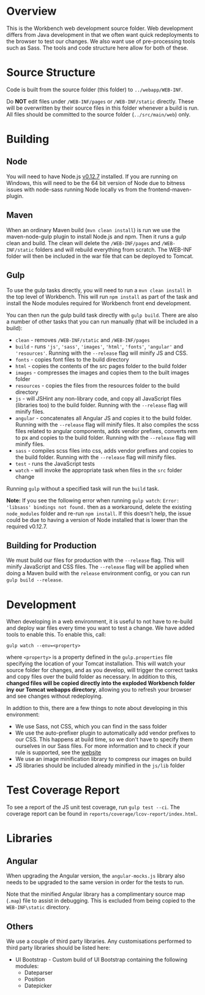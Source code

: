 # Overview

This is the Workbench web development source folder. Web development differs from Java development in that we often want quick redeployments to the browser to test our changes. We also want use of pre-processing tools such as Sass. The tools and code structure here allow for both of these.

# Source Structure

Code is built from the source folder (this folder) to `../webapp/WEB-INF`. 

Do **NOT** edit files under `/WEB-INF/pages` or `/WEB-INF/static` directly. These will be overwritten by their source files in this folder whenever a build is run. All files should be committed to the source folder (`../src/main/web`) only.

# Building

## Node

You will need to have Node.js [v0.12.7](https://nodejs.org/dist/v0.12.7/) installed. If you are running on Windows, this will need to be the 64 bit version of Node due to bitness issues with node-sass running Node locally vs from the frontend-maven-plugin.

## Maven

When an ordinary Maven build (`mvn clean install`) is run we use the maven-node-gulp plugin to install Node.js and npm. Then it runs a gulp clean and build. The clean will delete the `/WEB-INF/pages` and `/WEB-INF/static` folders and will rebuild everything from scratch. The WEB-INF folder will then be included in the war file that can be deployed to Tomcat.

## Gulp

To use the gulp tasks directly, you will need to run a `mvn clean install` in the top level of Workbench. This will run `npm install` as part of the task and install the Node modules required for Workbench front end development.

You can then run the gulp build task directly with `gulp build`. There are also a number of other tasks that you can run manually (that will be included in a build):

* `clean` - removes `/WEB-INF/static` and `/WEB-INF/pages`
* `build` - runs `'js'`, `'sass'`, `'images'`, `'html'`, `'fonts'`, `'angular'` and `'resources'`. Running with the `--release` flag will minify JS and CSS.
* `fonts` - copies font files to the build directory
* `html` - copies the contents of the src pages folder to the build folder
* `images` - compresses the images and copies them to the built images folder
* `resources` - copies the files from the resources folder to the build directory
* `js` - will JSHint any non-library code, and copy all JavaScript files (libraries too) to the build folder. Running with the `--release` flag will minify files.
* `angular` - concatenates all Angular JS and copies it to the build folder. Running with the `--release` flag will minify files. It also compiles the scss files related to angular components, adds vendor prefixes, converts rem to px and copies to the build folder. Running with the `--release` flag will minify files.
* `sass` - compiles scss files into css, adds vendor prefixes and copies to the build folder. Running with the `--release` flag will minify files.
* `test` - runs the JavaScript tests
* `watch` - will invoke the appropriate task when files in the `src` folder change

Running `gulp` without a specified task will run the `build` task.

__Note:__ If you see the following error when running `gulp watch`: 
`Error: 'libsass' bindings not found.` then as a workaround, delete the existing `node_modules` folder and re-run `npm install`. If this doesn't help, the issue could be due to having a version of Node installed that is lower than the required v0.12.7.

## Building for Production

We must build our files for production with the `--release` flag. This will minify JavaScript and CSS files. The `--release` flag will be applied when doing a Maven build with the `release` environment config, or you can run `gulp build --release`.

# Development

When developing in a web environment, it is useful to not have to re-build and deploy war files every time you want to test a change. We have added tools to enable this. To enable this, call:

`gulp watch --env=<property>`

where `<property>` is a property defined in the `gulp.properties` file specifying the location of your Tomcat installation. This will watch your source folder for changes, and as you develop, will trigger the correct tasks and copy files over the build folder as necessary. In addition to this, **changed files will be copied directly into the exploded Workbench folder iny our Tomcat webapps directory**, allowing you to refresh your browser and see changes without redeploying.

In addtion to this, there are a few things to note about developing in this environment:

* We use Sass, not CSS, which you can find in the sass folder
* We use the auto-prefixer plugin to automatically add vendor prefixes to our CSS. This happens at build time, so we don't have to specify them ourselves in our Sass files. For more information and to check if your rule is supported, see the [website](https://github.com/postcss/autoprefixer-core)
* We use an image minification library to compress our images on build
* JS libraries should be included already minified in the `js/lib` folder

# Test Coverage Report

To see a report of the JS unit test coverage, run `gulp test --ci`.
The coverage report can be found in `reports/coverage/lcov-report/index.html`.

# Libraries

## Angular
When upgrading the Angular version, the `angular-mocks.js` library also needs to be upgraded to the same version in order for the tests to run.

Note that the minified Angular library has a complimentary source map (`.map`) file to assist in debugging. This is excluded from being copied to the `WEB-INF\static` directory. 

## Others

We use a couple of third party libraries. Any customisations performed to third party libraries should be listed here:

* UI Bootstrap - Custom build of UI Bootstrap containing the following modules:
    - Dateparser
    - Position
    - Datepicker
